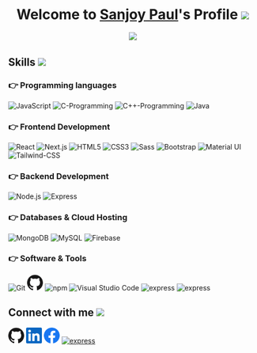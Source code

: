 <p align="center">
  <h1 align="center">Welcome to <a href="https://github.com/Sanjoy1210">Sanjoy Paul</a>'s Profile <img src="https://media.giphy.com/media/hvRJCLFzcasrR4ia7z/giphy.gif" width="35"></h1>
</p>

<p align="center">
  <a align="center" href="https://github.com/DenverCoder1/readme-typing-svg"><img src="https://readme-typing-svg.herokuapp.com?&font=IBM+Plex+Sans&color=F72EE2&size=25&center=true&width=500&lines=Web+Developer;Programmer;Full+Stack+Developer" /></a>
</p>

<p>
  <h2> Skills <img src="https://media2.giphy.com/media/QssGEmpkyEOhBCb7e1/giphy.gif?cid=ecf05e47a0n3gi1bfqntqmob8g9aid1oyj2wr3ds3mg700bl&rid=giphy.gif" width="32px"></h2>
</p>

<div>
  <h3>👉 Programming languages</h3>
  <div>
    <img src="https://github.com/get-icon/geticon/raw/master/icons/javascript.svg" alt="JavaScript" width="32" height="32">
    <img src="https://img.icons8.com/color/452/c-programming.png" alt="C-Programming" width="32" height="32"/>
    <img src="https://encrypted-tbn0.gstatic.com/images?q=tbn:ANd9GcT2KysS-Fj-RgPNEg0XK_6GJINJS-mf8f6zSxcZID9U7xsVTZPkPVtAqfY5E3kd0nTJnb0&usqp=CAU" alt="C++-Programming" width="35" height="35" />
    <img src="https://img.icons8.com/color/48/000000/java-coffee-cup-logo.png" alt="Java" />
  </div>
  <h3>👉 Frontend Development</h3>
  <div>
    <img src="https://github.com/get-icon/geticon/raw/master/icons/react.svg" alt="React" width="32" height="32" />
    <img src="https://github.com/get-icon/geticon/raw/master/icons/nextjs-icon.svg" alt="Next.js" width="32" height="32" />
    <img src="https://github.com/get-icon/geticon/raw/master/icons/html-5.svg" alt="HTML5" width="32" height="32" />
    <img src="https://github.com/get-icon/geticon/raw/master/icons/css-3.svg" alt="CSS3" width="32" height="32" />
    <img src="https://github.com/get-icon/geticon/raw/master/icons/sass.svg" alt="Sass" width="32" height="32" />
    <img src="https://github.com/get-icon/geticon/raw/master/icons/bootstrap.svg" alt="Bootstrap" width="32" height="32" />
    <img src="https://github.com/get-icon/geticon/raw/master/icons/material-ui.svg" alt="Material UI" width="32" height="32" />
    <img src="https://github.com/get-icon/geticon/raw/master/icons/tailwindcss-icon.svg" alt="Tailwind-CSS" width="32" height="32" />
  </div>
  <h3>👉 Backend Development</h3>
  <div>
    <img src="https://github.com/get-icon/geticon/raw/master/icons/nodejs-icon.svg" alt="Node.js" width="32" height="32" />
    <img src="https://github.com/get-icon/geticon/raw/master/icons/express.svg" alt="Express" width="32" height="32" />
  </div>
  <h3>👉 Databases & Cloud Hosting</h3>
  <div>
    <img src="https://github.com/get-icon/geticon/raw/master/icons/mongodb-icon.svg" alt="MongoDB" width="32" height="32" />
    <img src="https://github.com/get-icon/geticon/raw/master/icons/mysql.svg" alt="MySQL" width="32" height="32">
    <img src="https://github.com/get-icon/geticon/raw/master/icons/firebase.svg" alt="Firebase" width="32" height="32" />
  </div>
  <h3>👉 Software & Tools</h3>
  <div>
    <img src="https://github.com/get-icon/geticon/raw/master/icons/git-icon.svg" alt="Git" width="32" height="32" />
    <img alt="GitHub" height="32" width="32" src="assets/github.svg" />
    <img src="https://github.com/get-icon/geticon/raw/master/icons/npm.svg" alt="npm" width="32" height="32" />
    <img src="https://github.com/get-icon/geticon/raw/master/icons/visual-studio-code.svg" alt="Visual Studio Code" width="32" height="32" />
    <img src="https://1.bp.blogspot.com/-h9D36wzWc1E/WRHtrvRXlyI/AAAAAAAABPI/3MGZ1bpRPTYYxFWOkV-QwsXzY9klH-84gCLcB/s400/code%2Bblock%2Blogo.jpg" alt="express" width="32" height="32" />
    <img src="https://encrypted-tbn0.gstatic.com/images?q=tbn:ANd9GcR5EUljSTU4Bl9jRgp5L0v7TUAlB-Ntl0EAIq_FSaofQ7tfCiVrbVW2Bs_24-UPCnRYVBE&usqp=CAU" alt="express" width="32" height="32" />
  </div>
</div>

<p>
  <h2> Connect with me <img src='https://raw.githubusercontent.com/ShahriarShafin/ShahriarShafin/main/Assets/handshake.gif' width="100px"> </h2>
</p>

<p>
  <a href="https://github.com/Sanjoy1210"><img alt="GitHub" height="32" width="32" src="assets/github.svg"></a>
  <a href="https://www.linkedin.com/in/sanjoypaul12/"><img alt="LinkedIn" height="32" width="32" src="assets/linkedin.svg"></a>
  <a href="https://www.facebook.com/12sanjoypaul/"><img alt="Facebook" height="32" width="32" src="assets/facebook.svg"></a>
  <a href="sanjoypp@gmail.com" target="_blank"><img src="https://image.flaticon.com/icons/png/512/732/732200.png" alt="express" width="32" height="32"/ ></a>
</p>